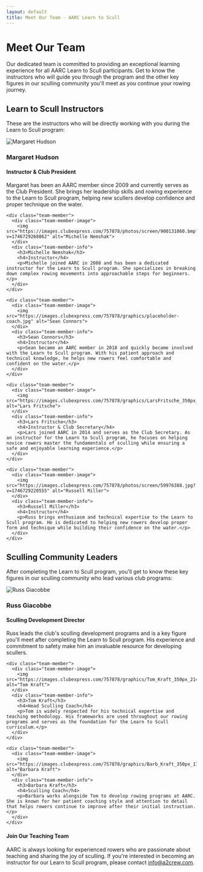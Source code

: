 ```yaml
---
layout: default
title: Meet Our Team - AARC Learn to Scull
---
```


<div class="team-section">
  <div class="team-intro">
  <h1>Meet Our Team</h1>
    <p>Our dedicated team is committed to providing an exceptional learning experience for all AARC Learn to Scull participants. Get to know the instructors who will guide you through the program and the other key figures in our sculling community you'll meet as you continue your rowing journey.</p>
  </div>

  <h2>Learn to Scull Instructors</h2>
  <p>These are the instructors who will be directly working with you during the Learn to Scull program:</p>

  <div class="team-grid">
    <div class="team-member">
      <div class="team-member-image">
        <img src="https://images.clubexpress.com/757878/graphics/Margaret_350_1346948715.jpg" alt="Margaret Hudson">
      </div>
      <div class="team-member-info">
        <h3>Margaret Hudson</h3>
        <h4>Instructor & Club President</h4>
        <p>Margaret has been an AARC member since 2009 and currently serves as the Club President. She brings her leadership skills and rowing experience to the Learn to Scull program, helping new scullers develop confidence and proper technique on the water.</p>
      </div>
    </div>
    
    <div class="team-member">
      <div class="team-member-image">
        <img src="https://images.clubexpress.com/757878/photos/screen/900131060.bmp?v=1746729268862" alt="Michelle Nemshak">
      </div>
      <div class="team-member-info">
        <h3>Michelle Nemshak</h3>
        <h4>Instructor</h4>
        <p>Michelle joined AARC in 2008 and has been a dedicated instructor for the Learn to Scull program. She specializes in breaking down complex rowing movements into approachable steps for beginners.</p>
      </div>
    </div>

    <div class="team-member">
      <div class="team-member-image">
        <img src="https://images.clubexpress.com/757878/graphics/placeholder-coach.jpg" alt="Sean Connors">
      </div>
      <div class="team-member-info">
        <h3>Sean Connors</h3>
        <h4>Instructor</h4>
        <p>Sean became an AARC member in 2018 and quickly became involved with the Learn to Scull program. With his patient approach and technical knowledge, he helps new rowers feel comfortable and confident on the water.</p>
      </div>
    </div>

    <div class="team-member">
      <div class="team-member-image">
        <img src="https://images.clubexpress.com/757878/graphics/LarsFritsche_350px_1582283581.jpg" alt="Lars Fritsche">
      </div>
      <div class="team-member-info">
        <h3>Lars Fritsche</h3>
        <h4>Instructor & Club Secretary</h4>
        <p>Lars joined AARC in 2014 and serves as the Club Secretary. As an instructor for the Learn to Scull program, he focuses on helping novice rowers master the fundamentals of sculling while ensuring a safe and enjoyable learning experience.</p>
      </div>
    </div>
    
    <div class="team-member">
      <div class="team-member-image">
        <img src="https://images.clubexpress.com/757878/photos/screen/59976388.jpg?v=1746729220555" alt="Russell Miller">
      </div>
      <div class="team-member-info">
        <h3>Russell Miller</h3>
        <h4>Instructor</h4>
        <p>Russ brings enthusiasm and technical expertise to the Learn to Scull program. He is dedicated to helping new rowers develop proper form and technique while building their confidence on the water.</p>
      </div>
    </div>
  </div>

  <h2 class="mt-4">Sculling Community Leaders</h2>
  <p>After completing the Learn to Scull program, you'll get to know these key figures in our sculling community who lead various club programs:</p>

  <div class="team-grid">
    <div class="team-member">
      <div class="team-member-image">
        <img src="https://images.clubexpress.com/757878/graphics/Russ_Giacobbe_350px_399352445.jpg" alt="Russ Giacobbe">
      </div>
      <div class="team-member-info">
        <h3>Russ Giacobbe</h3>
        <h4>Sculling Development Director</h4>
        <p>Russ leads the club's sculling development programs and is a key figure you'll meet after completing the Learn to Scull program. His experience and commitment to safety make him an invaluable resource for developing scullers.</p>
      </div>
    </div>
    
    <div class="team-member">
      <div class="team-member-image">
        <img src="https://images.clubexpress.com/757878/graphics/Tom_Kraft_350px_2143360906.jpg" alt="Tom Kraft">
      </div>
      <div class="team-member-info">
        <h3>Tom Kraft</h3>
        <h4>Head Sculling Coach</h4>
        <p>Tom is widely respected for his technical expertise and teaching methodology. His frameworks are used throughout our rowing programs and serves as the foundation for the Learn to Scull curriculum.</p>
      </div>
    </div>

    <div class="team-member">
      <div class="team-member-image">
        <img src="https://images.clubexpress.com/757878/graphics/Barb_Kraft_350px_1729077476.jpg" alt="Barbara Kraft">
      </div>
      <div class="team-member-info">
        <h3>Barbara Kraft</h3>
        <h4>Sculling Coach</h4>
        <p>Barbara works alongside Tom to develop rowing programs at AARC. She is known for her patient coaching style and attention to detail that helps rowers continue to improve after their initial instruction.</p>
      </div>
    </div>
  </div>

  <div class="info-box note mt-4">
    <h4>Join Our Teaching Team</h4>
    <p>AARC is always looking for experienced rowers who are passionate about teaching and sharing the joy of sculling. If you're interested in becoming an instructor for our Learn to Scull program, please contact <a href="mailto:info@a2crew.com">info@a2crew.com</a>.</p>
  </div>
</div>
